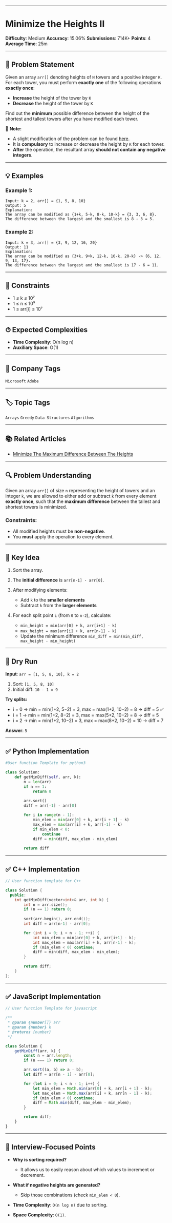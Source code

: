 
---

# Minimize the Heights II

**Difficulty**: Medium
**Accuracy**: 15.06%
**Submissions**: 714K+
**Points**: 4
**Average Time**: 25m

---

## 🧩 Problem Statement

Given an array `arr[]` denoting heights of `N` towers and a positive integer `K`.
For each tower, you must perform **exactly one** of the following operations **exactly once**:

* **Increase** the height of the tower by `K`
* **Decrease** the height of the tower by `K`

Find out the **minimum** possible difference between the height of the shortest and tallest towers after you have modified each tower.

📌 **Note:**

* A slight modification of the problem can be found [here](https://practice.geeksforgeeks.org/problems/minimize-the-heights-i/1).
* It is **compulsory** to increase or decrease the height by `K` for each tower.
* **After** the operation, the resultant array **should not contain any negative integers**.

---

## 💡 Examples

### Example 1:

```
Input: k = 2, arr[] = {1, 5, 8, 10}
Output: 5
Explanation:
The array can be modified as {1+k, 5-k, 8-k, 10-k} = {3, 3, 6, 8}.
The difference between the largest and the smallest is 8 - 3 = 5.
```

### Example 2:

```
Input: k = 3, arr[] = {3, 9, 12, 16, 20}
Output: 11
Explanation:
The array can be modified as {3+k, 9+k, 12-k, 16-k, 20-k} -> {6, 12, 9, 13, 17}.
The difference between the largest and the smallest is 17 - 6 = 11.
```

---

## 🧱 Constraints

* 1 ≤ k ≤ 10⁷
* 1 ≤ n ≤ 10⁵
* 1 ≤ arr\[i] ≤ 10⁷

---

## ⏱ Expected Complexities

* **Time Complexity**: O(n log n)
* **Auxiliary Space**: O(1)

---

## 🏢 Company Tags

`Microsoft` `Adobe`

---

## 🏷 Topic Tags

`Arrays` `Greedy` `Data Structures` `Algorithms`

---

## 📚 Related Articles

* [Minimize The Maximum Difference Between The Heights](https://www.geeksforgeeks.org/minimize-the-maximum-difference-between-the-heights/)

---

## 🔍 Problem Understanding

Given an array `arr[]` of size `n` representing the height of towers and an integer `k`, we are allowed to either add or subtract `k` from every element **exactly once**, such that the **maximum difference** between the tallest and shortest towers is minimized.

### Constraints:

* All modified heights must be **non-negative**.
* You **must** apply the operation to every element.

---

## 🧠 Key Idea

1. Sort the array.
2. The **initial difference** is `arr[n-1] - arr[0]`.
3. After modifying elements:

   * Add `k` to the **smaller elements**
   * Subtract `k` from the **larger elements**
4. For each split point `i` (from `0` to `n-2`), calculate:

   * `min_height = min(arr[0] + k, arr[i+1] - k)`
   * `max_height = max(arr[i] + k, arr[n-1] - k)`
   * Update the minimum difference `min_diff = min(min_diff, max_height - min_height)`

---

## 🧪 Dry Run

**Input**: `arr = [1, 5, 8, 10], k = 2`

1. Sort: `[1, 5, 8, 10]`
2. Initial diff: `10 - 1 = 9`

**Try splits:**

* i = 0 → min = min(1+2, 5−2) = 3, max = max(1+2, 10−2) = 8 → diff = 5 ✅
* i = 1 → min = min(1+2, 8−2) = 3, max = max(5+2, 10−2) = 8 → diff = 5
* i = 2 → min = min(1+2, 10−2) = 3, max = max(8+2, 10−2) = 10 → diff = 7

**Answer**: `5`

---

## ✅ Python Implementation

```python
#User function Template for python3

class Solution:
    def getMinDiff(self, arr, k):
        n = len(arr)
        if n == 1:
            return 0
        
        arr.sort()
        diff = arr[-1] - arr[0]

        for i in range(n - 1):
            min_elem = min(arr[0] + k, arr[i + 1] - k)
            max_elem = max(arr[i] + k, arr[-1] - k)
            if min_elem < 0:
                continue
            diff = min(diff, max_elem - min_elem)
        
        return diff
```

---

## ✅ C++ Implementation

```cpp
// User function template for C++

class Solution {
  public:
    int getMinDiff(vector<int>& arr, int k) {
        int n = arr.size();
        if (n == 1) return 0;
        
        sort(arr.begin(), arr.end());
        int diff = arr[n-1] - arr[0];

        for (int i = 0; i < n - 1; ++i) {
            int min_elem = min(arr[0] + k, arr[i+1] - k);
            int max_elem = max(arr[i] + k, arr[n-1] - k);
            if (min_elem < 0) continue;
            diff = min(diff, max_elem - min_elem);
        }
        
        return diff;
    }
};
```

---

## ✅ JavaScript Implementation

```javascript
// User function Template for javascript

/**
 * @param {number[]} arr
 * @param {number} k
 * @returns {number}
 */

class Solution {
    getMinDiff(arr, k) {
        const n = arr.length;
        if (n === 1) return 0;

        arr.sort((a, b) => a - b);
        let diff = arr[n - 1] - arr[0];

        for (let i = 0; i < n - 1; i++) {
            let min_elem = Math.min(arr[0] + k, arr[i + 1] - k);
            let max_elem = Math.max(arr[i] + k, arr[n - 1] - k);
            if (min_elem < 0) continue;
            diff = Math.min(diff, max_elem - min_elem);
        }

        return diff;
    }
}
```

---

## 🧠 Interview-Focused Points

* **Why is sorting required?**

  * It allows us to easily reason about which values to increment or decrement.
* **What if negative heights are generated?**

  * Skip those combinations (check `min_elem < 0`).
* **Time Complexity**: `O(n log n)` due to sorting.
* **Space Complexity**: `O(1)`.

